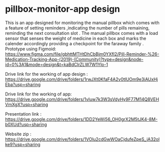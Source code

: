 # pillbox-monitor-app design
This is an app designed for monitoring the manual pillbox which comes with a feature of setting reminders ,indicating the number of pills remaining, reminding the next consultation slot . The manual pillbox comes with a load sensor that senses the weight of medicine in each box and marks the calender accordingly providing a checkpoint for the faraway family .  
Prototype using Figmoid:
https://www.figma.com/file/gbhttMTHtDhCbBjm0YXfI2/Pill-Reminder-%26-Medication-Tracking-App-(2019)-(Community)?type=design&node-id=0%3A1&mode=design&t=kaBdCIrZLW7W1Ylo-1 

Drive link for the working of app design :
https://drive.google.com/drive/folders/1rwJXt0KfaF4A2v0tlUOm9e3iAUxHjEba?usp=sharing

Drive link for the working of app:
https://drive.google.com/drive/folders/1vluw7k3W3sVdyHy9F77M14Q8VEHVmXgX?usp=sharing

Presentation link :
https://drive.google.com/drive/folders/1DD2YeWi56_OH0grX2M5tJK4-8M-b0XUd?usp=sharing

Website zip :
https://drive.google.com/drive/folders/1VOlu2cdGwWOaCjdufeZpeS_jA32olke9?usp=sharing


